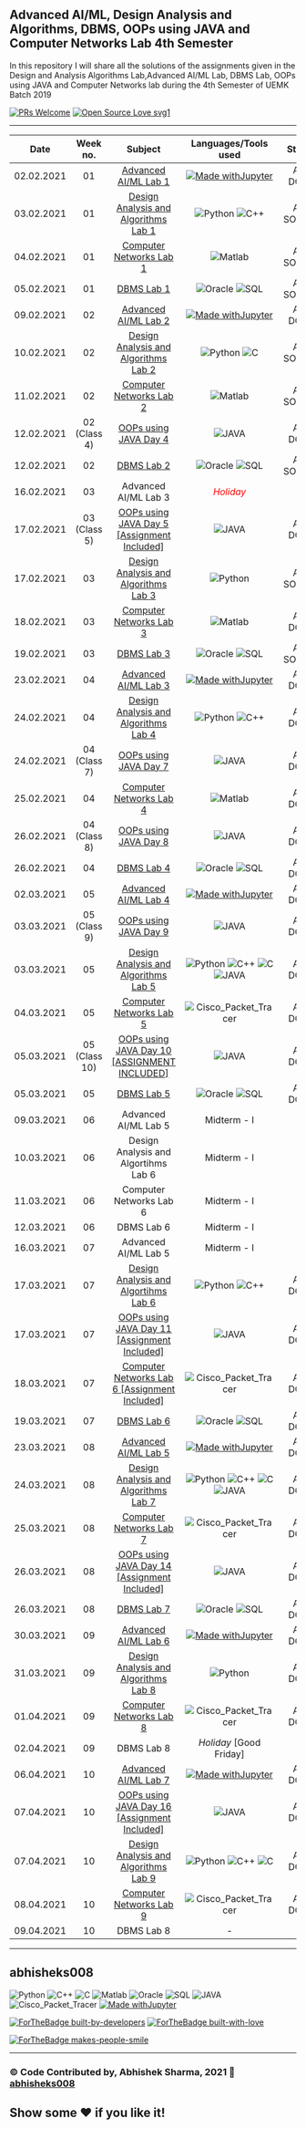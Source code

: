 ## Advanced AI/ML, Design Analysis and Algorithms, DBMS, OOPs using JAVA and Computer Networks Lab 4th Semester
In this repository I will share all the solutions of the assignments given in the Design and Analysis Algorithms Lab,Advanced AI/ML Lab, DBMS Lab, OOPs using JAVA and Computer Networks lab during the 4th Semester of UEMK Batch 2019

[![PRs Welcome](https://img.shields.io/badge/PRs-welcome-brightgreen.svg?style=flat-square)](http://makeapullrequest.com)
[![Open Source Love svg1](https://badges.frapsoft.com/os/v1/open-source.svg?v=103)](https://github.com/ellerbrock/open-source-badges/)

*****************************************************************************

|Date|Week no.|Subject|Languages/Tools used|Status|
|:---:|:---:|:---:|:---:|:---:|
|02.02.2021|01|<a href = "https://github.com/abhisheks008/Advanced-AIML-and-Design-Algorithm-Analysis-Lab-4th-semester/blob/main/Advanced%20AIML%20Lab/Advanced%20AI-ML%20Lab%201%2002.02.2021.ipynb">Advanced AI/ML Lab 1| [![Made withJupyter](https://img.shields.io/badge/Made%20with-Jupyter-orange?style=for-the-badge&logo=Jupyter)](https://jupyter.org/try) |ALL DONE|
|03.02.2021|01|<a href="https://github.com/abhisheks008/Design-and-Analysis-Algorithm-Lab-4th-Semester/tree/main/Week%201%20-%2003.02.2021">Design Analysis and Algorithms Lab 1</a>|<img alt="Python" src="https://img.shields.io/badge/python%20-%2314354C.svg?&style=for-the-badge&logo=python&logoColor=white"/> <img alt="C++" src="https://img.shields.io/badge/c++%20-%2300599C.svg?&style=for-the-badge&logo=c%2B%2B&ogoColor=white"/>|ALL SOLVED|
|04.02.2021|01|<a href = "https://github.com/abhisheks008/AIML-DAA-and-Computer-Networks-Labs-4th-semester/blob/main/Computer%20Networks%20Lab/Computer%20Networks%20Lab%201%2004_02_2021.m"> Computer Networks Lab 1</a>|<img alt="Matlab" src="https://img.shields.io/badge/Matlab-FA7343?&style=for-the-badge&logo=matlab&logoColor=white"/>|ALL SOLVED|
|05.02.2021|01|<a href = "https://github.com/abhisheks008/AIML-DAA-DBMS-and-Computer-Networks-Labs-4th-semester/blob/main/DBMS%20Lab/Lab%201%2005.02.2021.sql">DBMS Lab 1</a>|<img alt= "Oracle" src="https://img.shields.io/badge/Oracle-DC322F?style=for-the-badge&logo=oracle&logoColor=white"> <img alt = "SQL" src = "https://img.shields.io/badge/SQL-6713d4?style=for-the-badge&logo=sql&logoColor=white">|ALL SOLVED|
|09.02.2021|02|<a href = "https://github.com/abhisheks008/AIML-DAA-DBMS-and-Computer-Networks-Labs-4th-semester/blob/main/Advanced%20AIML%20Lab/Advanced%20AI-ML%20Lab%202%2009.02.2021.ipynb">Advanced AI/ML Lab 2</a>|[![Made withJupyter](https://img.shields.io/badge/Made%20with-Jupyter-orange?style=for-the-badge&logo=Jupyter)](https://jupyter.org/try)|ALL DONE|
|10.02.2021|02|<a href = "https://github.com/abhisheks008/AIML-DAA-DBMS-and-Computer-Networks-Labs-4th-semester/tree/main/Week%202%20-%2010.02.2021%20DAA%20Lab">Design Analysis and Algorithms Lab 2</a>|<img alt="Python" src="https://img.shields.io/badge/python%20-%2314354C.svg?&style=for-the-badge&logo=python&logoColor=white"/> <img alt = "C" src = "https://img.shields.io/badge/c-0000FF.svg?&style=for-the-badge&logo=c%2B%2B&ogoColor=white">|ALL SOLVED|
|11.02.2021|02|<a href = "https://github.com/abhisheks008/AIML-DAA-DBMS-and-Computer-Networks-Labs-4th-semester/blob/main/Computer%20Networks%20Lab/Computer%20Networks%20Lab%202%2011_02_2021.m">Computer Networks Lab 2</a>|<img alt="Matlab" src="https://img.shields.io/badge/Matlab-FA7343?&style=for-the-badge&logo=matlab&logoColor=white"/>|ALL SOLVED|
|12.02.2021|02 (Class 4)|<a href = "https://github.com/abhisheks008/AIML-DAA-DBMS-and-Computer-Networks-Labs-4th-semester/blob/main/OOPs%20using%20JAVA/Day%204.java">OOPs using JAVA Day 4</a>|<img alt = "JAVA" src = "https://img.shields.io/badge/JAVA-e700a5?style=for-the-badge&logo=java&logoColor=white">|ALL DONE|
|12.02.2021|02| <a href = "https://github.com/abhisheks008/AIML-DAA-DBMS-OOPs-and-Computer-Networks-Labs-4th-semester/blob/main/DBMS%20Lab/Lab%202%2012.02.2021.sql">DBMS Lab 2</a>|<img alt= "Oracle" src="https://img.shields.io/badge/Oracle-DC322F?style=for-the-badge&logo=oracle&logoColor=white"> <img alt = "SQL" src = "https://img.shields.io/badge/SQL-6713d4?style=for-the-badge&logo=sql&logoColor=white">|ALL SOLVED|
|16.02.2021|03|Advanced AI/ML Lab 3|<span style = "color:red;"> _Holiday_   |-|</span>
|17.02.2021|03 (Class 5)|<a href = "https://github.com/abhisheks008/AIML-DAA-DBMS-OOPs-and-Computer-Networks-Labs-4th-semester/tree/main/OOPs%20using%20JAVA/Day%205">OOPs using JAVA Day 5 [Assignment Included]</a>|<img alt = "JAVA" src = "https://img.shields.io/badge/JAVA-e700a5?style=for-the-badge&logo=java&logoColor=white">| ALL DONE|  
|17.02.2021|03|<a href = "https://github.com/abhisheks008/AIML-DAA-DBMS-OOPs-and-Computer-Networks-Labs-4th-semester/tree/main/Week%203%20-%2017.02.2021%20DAA%20Lab">Design Analysis and Algorithms Lab 3</a>|<img alt="Python" src="https://img.shields.io/badge/python%20-%2314354C.svg?&style=for-the-badge&logo=python&logoColor=white"/>|ALL SOLVED|
|18.02.2021|03|<a href = "https://github.com/abhisheks008/AIML-DAA-DBMS-OOPs-and-Computer-Networks-Labs-4th-semester/blob/main/Computer%20Networks%20Lab/Computer%20Networks%20Lab%203%2018_02_2021.m">Computer Networks Lab 3</a>|<img alt="Matlab" src="https://img.shields.io/badge/Matlab-FA7343?&style=for-the-badge&logo=matlab&logoColor=white"/>|ALL DONE|
|19.02.2021|03|<a href = "https://github.com/abhisheks008/AIML-DAA-DBMS-OOPs-and-Computer-Networks-Labs-4th-semester/blob/main/DBMS%20Lab/Lab%203%2019.02.2021.sql">DBMS Lab 3</a>|<img alt= "Oracle" src="https://img.shields.io/badge/Oracle-DC322F?style=for-the-badge&logo=oracle&logoColor=white"> <img alt = "SQL" src = "https://img.shields.io/badge/SQL-6713d4?style=for-the-badge&logo=sql&logoColor=white">|ALL SOLVED|
|23.02.2021|04|<a href = "https://github.com/abhisheks008/AIML-DAA-DBMS-OOPs-and-Computer-Networks-Labs-4th-semester/blob/main/Advanced%20AIML%20Lab/Advanced%20AI-ML%20Lab%203%2023.02.2021.ipynb"> Advanced AI/ML Lab 3</a>|[![Made withJupyter](https://img.shields.io/badge/Made%20with-Jupyter-orange?style=for-the-badge&logo=Jupyter)](https://jupyter.org/try)|ALL DONE|
|24.02.2021|04|<a href = "https://github.com/abhisheks008/AIML-DAA-DBMS-OOPs-and-Computer-Networks-Labs-4th-semester/tree/main/Week%204%20-%2024.02.2021%20DAA%20Lab">Design Analysis and Algorithms Lab 4</a>|<img alt="Python" src="https://img.shields.io/badge/python%20-%2314354C.svg?&style=for-the-badge&logo=python&logoColor=white"/> <img alt="C++" src="https://img.shields.io/badge/c++%20-%2300599C.svg?&style=for-the-badge&logo=c%2B%2B&ogoColor=white"/>|ALL DONE|
|24.02.2021|04 (Class 7)|<a href = "https://github.com/abhisheks008/AIML-DAA-DBMS-OOPs-and-Computer-Networks-Labs-4th-semester/tree/main/OOPs%20using%20JAVA/Day%207"> OOPs using JAVA Day 7|<img alt = "JAVA" src = "https://img.shields.io/badge/JAVA-e700a5?style=for-the-badge&logo=java&logoColor=white">| ALL DONE|
|25.02.2021|04|<a href = "https://github.com/abhisheks008/AIML-DAA-DBMS-OOPs-and-Computer-Networks-Labs-4th-semester/blob/main/Computer%20Networks%20Lab/Computer%20Networks%20Lab%204%2025_02_2021.m">Computer Networks Lab 4</a>|<img alt="Matlab" src="https://img.shields.io/badge/Matlab-FA7343?&style=for-the-badge&logo=matlab&logoColor=white"/>|ALL DONE|
|26.02.2021|04 (Class 8)| <a href = "https://github.com/abhisheks008/AIML-DAA-DBMS-OOPs-and-Computer-Networks-Labs-4th-semester/tree/main/OOPs%20using%20JAVA/Day%208"> OOPs using JAVA Day 8</a>|<img alt = "JAVA" src = "https://img.shields.io/badge/JAVA-e700a5?style=for-the-badge&logo=java&logoColor=white">| ALL DONE|
|26.02.2021|04| <a href = "https://github.com/abhisheks008/AIML-DAA-DBMS-OOPs-and-Computer-Networks-Labs-4th-semester/blob/main/DBMS%20Lab/Lab%204%2026.02.2021.sql">DBMS Lab 4</a>|<img alt= "Oracle" src="https://img.shields.io/badge/Oracle-DC322F?style=for-the-badge&logo=oracle&logoColor=white"> <img alt = "SQL" src = "https://img.shields.io/badge/SQL-6713d4?style=for-the-badge&logo=sql&logoColor=white">|ALL DONE|
|02.03.2021|05|<a href = "https://github.com/abhisheks008/AIML-DAA-DBMS-OOPs-and-Computer-Networks-Labs-4th-semester/blob/main/Advanced%20AIML%20Lab/Advanced%20AI-ML%20Lab%204%2002.03.2021.ipynb">Advanced AI/ML Lab 4|[![Made withJupyter](https://img.shields.io/badge/Made%20with-Jupyter-orange?style=for-the-badge&logo=Jupyter)](https://jupyter.org/try)|ALL DONE|
|03.03.2021|05 (Class 9)| <a href = "https://github.com/abhisheks008/AIML-DAA-DBMS-OOPs-and-Computer-Networks-Labs-4th-semester/tree/main/OOPs%20using%20JAVA/Day%209" >OOPs using JAVA Day 9</a>|<img alt = "JAVA" src = "https://img.shields.io/badge/JAVA-e700a5?style=for-the-badge&logo=java&logoColor=white">|ALL DONE|
|03.03.2021|05|<a href = "https://github.com/abhisheks008/AIML-DAA-DBMS-OOPs-and-Computer-Networks-Labs-4th-semester/tree/main/Week%205%20-%2003.03.2021%20DAA%20Lab" >Design Analysis and Algorithms Lab 5</a>|<img alt="Python" src="https://img.shields.io/badge/python%20-%2314354C.svg?&style=for-the-badge&logo=python&logoColor=white"/> <img alt="C++" src="https://img.shields.io/badge/c++%20-%2300599C.svg?&style=for-the-badge&logo=c%2B%2B&ogoColor=white"/> <img alt = "C" src = "https://img.shields.io/badge/c-0000FF.svg?&style=for-the-badge&logo=c%2B%2B&ogoColor=white"> <img alt = "JAVA" src = "https://img.shields.io/badge/JAVA-e700a5?style=for-the-badge&logo=java&logoColor=white">|ALL DONE|
|04.03.2021|05|<a href = "https://github.com/abhisheks008/AIML-DAA-DBMS-OOPs-and-Computer-Networks-Labs-4th-semester/blob/main/Computer%20Networks%20Lab/Computer%20Networks%20Lab%205%2004_03_2021.md">Computer Networks Lab 5</a>|<img alt = "Cisco_Packet_Tracer" src = "https://img.shields.io/badge/cisco_packet_tracer-148331.svg?&style=for-the-badge&logo=cisco%2B%2B&ogoColor=white">|ALL DONE|
|05.03.2021|05 (Class 10)|<a href = "https://github.com/abhisheks008/AIML-DAA-DBMS-OOPs-and-Computer-Networks-Labs-4th-semester/tree/main/OOPs%20using%20JAVA/Day%2010">OOPs using JAVA Day 10 [ASSIGNMENT INCLUDED]</a>|<img alt = "JAVA" src = "https://img.shields.io/badge/JAVA-e700a5?style=for-the-badge&logo=java&logoColor=white">|ALL DONE|
|05.03.2021|05|<a href = "https://github.com/abhisheks008/AIML-DAA-DBMS-OOPs-and-Computer-Networks-Labs-4th-semester/blob/main/DBMS%20Lab/Lab%205%2005.03.2021.sql">DBMS Lab 5</a>|<img alt= "Oracle" src="https://img.shields.io/badge/Oracle-DC322F?style=for-the-badge&logo=oracle&logoColor=white"> <img alt = "SQL" src = "https://img.shields.io/badge/SQL-6713d4?style=for-the-badge&logo=sql&logoColor=white">|ALL DONE|
|09.03.2021|06|Advanced AI/ML Lab 5|Midterm - I|-|
|10.03.2021|06| Design Analysis and Algortihms Lab 6| Midterm - I|-|
|11.03.2021|06|Computer Networks Lab 6|Midterm - I|-|
|12.03.2021|06|DBMS Lab 6|Midterm - I|-|
|16.03.2021|07|Advanced AI/ML Lab 5|Midterm - I|-|
|17.03.2021|07| <a href = "https://github.com/abhisheks008/AIML-DAA-DBMS-OOPs-and-Computer-Networks-Labs-4th-semester/tree/main/Week%206%20-%2017.03.2021%20DAA%20Lab">Design Analysis and Algortihms Lab 6</a>|<img alt="Python" src="https://img.shields.io/badge/python%20-%2314354C.svg?&style=for-the-badge&logo=python&logoColor=white"/> <img alt="C++" src="https://img.shields.io/badge/c++%20-%2300599C.svg?&style=for-the-badge&logo=c%2B%2B&ogoColor=white"/>|ALL DONE|
|17.03.2021|07|<a href = "https://github.com/abhisheks008/AIML-DAA-DBMS-OOPs-and-Computer-Networks-Labs-4th-semester/tree/main/OOPs%20using%20JAVA/Day%2011">OOPs using JAVA Day 11 [Assignment Included]</a>|<img alt = "JAVA" src = "https://img.shields.io/badge/JAVA-e700a5?style=for-the-badge&logo=java&logoColor=white">|ALL DONE|
|18.03.2021|07|<a href = "https://github.com/abhisheks008/AIML-DAA-DBMS-OOPs-and-Computer-Networks-Labs-4th-semester/blob/main/Computer%20Networks%20Lab/Computer%20Networks%20Lab%206%2018_03_2021.md">Computer Networks Lab 6 [Assignment Included]</a>|<img alt = "Cisco_Packet_Tracer" src = "https://img.shields.io/badge/cisco_packet_tracer-148331.svg?&style=for-the-badge&logo=cisco%2B%2B&ogoColor=white">|ALL DONE|
|19.03.2021|07|<a href = "https://github.com/abhisheks008/AIML-DAA-DBMS-OOPs-and-Computer-Networks-Labs-4th-semester/blob/main/DBMS%20Lab/Lab%206%2019.03.2021.sql">DBMS Lab 6</a>|<img alt= "Oracle" src="https://img.shields.io/badge/Oracle-DC322F?style=for-the-badge&logo=oracle&logoColor=white"> <img alt = "SQL" src = "https://img.shields.io/badge/SQL-6713d4?style=for-the-badge&logo=sql&logoColor=white">|ALL DONE|
|23.03.2021|08| <a href = "https://github.com/abhisheks008/AIML-DAA-DBMS-OOPs-and-Computer-Networks-Labs-4th-semester/blob/main/Advanced%20AIML%20Lab/Advanced%20AI-ML%20Lab%205%2023.03.2021.ipynb">Advanced AI/ML Lab 5</a>|[![Made withJupyter](https://img.shields.io/badge/Made%20with-Jupyter-orange?style=for-the-badge&logo=Jupyter)](https://jupyter.org/try)|ALL DONE|
|24.03.2021|08|<a href = "https://github.com/abhisheks008/AIML-DAA-DBMS-OOPs-and-Computer-Networks-Labs-4th-semester/tree/main/Week%207%20-%2024.03.2021%20DAA%20Lab">Design Analysis and Algorithms Lab 7</a>|<img alt="Python" src="https://img.shields.io/badge/python%20-%2314354C.svg?&style=for-the-badge&logo=python&logoColor=white"/> <img alt="C++" src="https://img.shields.io/badge/c++%20-%2300599C.svg?&style=for-the-badge&logo=c%2B%2B&ogoColor=white"/> <img alt = "C" src = "https://img.shields.io/badge/c-0000FF.svg?&style=for-the-badge&logo=c%2B%2B&ogoColor=white"> <img alt = "JAVA" src = "https://img.shields.io/badge/JAVA-e700a5?style=for-the-badge&logo=java&logoColor=white">|ALL DONE|
|25.03.2021|08|<a href = "https://github.com/abhisheks008/AIML-DAA-DBMS-OOPs-and-Computer-Networks-Labs-4th-semester/blob/main/Computer%20Networks%20Lab/Computer%20Networks%20Lab%207%2024_03_2021.md">Computer Networks Lab 7</a>|<img alt = "Cisco_Packet_Tracer" src = "https://img.shields.io/badge/cisco_packet_tracer-148331.svg?&style=for-the-badge&logo=cisco%2B%2B&ogoColor=white">|ALL DONE|
|26.03.2021|08|<a href = "https://github.com/abhisheks008/AIML-DAA-DBMS-OOPs-and-Computer-Networks-Labs-4th-semester/tree/main/OOPs%20using%20JAVA/Day%2014">OOPs using JAVA Day 14 [Assignment Included]</a>|<img alt = "JAVA" src = "https://img.shields.io/badge/JAVA-e700a5?style=for-the-badge&logo=java&logoColor=white">|ALL DONE|
|26.03.2021|08|<a href = "https://github.com/abhisheks008/AIML-DAA-DBMS-OOPs-and-Computer-Networks-Labs-4th-semester/blob/main/DBMS%20Lab/Lab%207%2026.03.2021.sql">DBMS Lab 7</a>|<img alt= "Oracle" src="https://img.shields.io/badge/Oracle-DC322F?style=for-the-badge&logo=oracle&logoColor=white"> <img alt = "SQL" src = "https://img.shields.io/badge/SQL-6713d4?style=for-the-badge&logo=sql&logoColor=white">|ALL DONE|
|30.03.2021|09|<a href = "https://github.com/abhisheks008/AIML-DAA-DBMS-OOPs-and-Computer-Networks-Labs-4th-semester/blob/main/Advanced%20AIML%20Lab/Advanced%20AI-ML%20Lab%206%2030.03.2021.ipynb">Advanced AI/ML Lab 6</a>|[![Made withJupyter](https://img.shields.io/badge/Made%20with-Jupyter-orange?style=for-the-badge&logo=Jupyter)](https://jupyter.org/try)|ALL DONE|
|31.03.2021|09|<a href = "https://github.com/abhisheks008/AIML-DAA-DBMS-OOPs-and-Computer-Networks-Labs-4th-semester/tree/main/Week%208%20-%2031.03.2021%20DAA%20Lab">Design Analysis and Algorithms Lab 8</a>|<img alt="Python" src="https://img.shields.io/badge/python%20-%2314354C.svg?&style=for-the-badge&logo=python&logoColor=white"/>|ALL DONE|
|01.04.2021|09|<a href = "https://github.com/abhisheks008/AIML-DAA-DBMS-OOPs-and-Computer-Networks-Labs-4th-semester/blob/main/Computer%20Networks%20Lab/Computer%20Networks%20Lab%208%2001_04_2021.pdf">Computer Networks Lab 8</a>|<img alt = "Cisco_Packet_Tracer" src = "https://img.shields.io/badge/cisco_packet_tracer-148331.svg?&style=for-the-badge&logo=cisco%2B%2B&ogoColor=white">|ALL DONE|
|02.04.2021|09|DBMS Lab 8| *Holiday* [Good Friday]|-|
|06.04.2021|10|<a href = "https://github.com/abhisheks008/AIML-DAA-DBMS-OOPs-and-Computer-Networks-Labs-4th-semester/blob/main/Advanced%20AIML%20Lab/Advanced%20AI-ML%20Lab%207%2006.04.2021.ipynb">Advanced AI/ML Lab 7</a>|[![Made withJupyter](https://img.shields.io/badge/Made%20with-Jupyter-orange?style=for-the-badge&logo=Jupyter)](https://jupyter.org/try)|ALL DONE|
|07.04.2021|10|<a href = "https://github.com/abhisheks008/AIML-DAA-DBMS-OOPs-and-Computer-Networks-Labs-4th-semester/tree/main/OOPs%20using%20JAVA/Day%2016">OOPs using JAVA Day 16 [Assignment Included]</a>|<img alt = "JAVA" src = "https://img.shields.io/badge/JAVA-e700a5?style=for-the-badge&logo=java&logoColor=white">|ALL DONE|
|07.04.2021|10|<a href = "https://github.com/abhisheks008/AIML-DAA-DBMS-OOPs-and-Computer-Networks-Labs-4th-semester/tree/main/Week%209%20-%2007.04.2021%20DAA%20Lab">Design Analysis and Algorithms Lab 9</a>|<img alt="Python" src="https://img.shields.io/badge/python%20-%2314354C.svg?&style=for-the-badge&logo=python&logoColor=white"/> <img alt="C++" src="https://img.shields.io/badge/c++%20-%2300599C.svg?&style=for-the-badge&logo=c%2B%2B&ogoColor=white"/>  <img alt = "C" src = "https://img.shields.io/badge/c-0000FF.svg?&style=for-the-badge&logo=c%2B%2B&ogoColor=white">|ALL DONE|
|08.04.2021|10|<a href = "https://github.com/abhisheks008/AIML-DAA-DBMS-OOPs-and-Computer-Networks-Labs-4th-semester/blob/main/Computer%20Networks%20Lab/Computer%20Networks%20Lab%209%2008_04_2021.pdf">Computer Networks Lab 9</a>|<img alt = "Cisco_Packet_Tracer" src = "https://img.shields.io/badge/cisco_packet_tracer-148331.svg?&style=for-the-badge&logo=cisco%2B%2B&ogoColor=white">|ALL DONE|
|09.04.2021|10|DBMS Lab 8|-|-|


******************************************************************

## abhisheks008

<img alt="Python" src="https://img.shields.io/badge/python%20-%2314354C.svg?&style=for-the-badge&logo=python&logoColor=white"/> <img alt="C++" src="https://img.shields.io/badge/c++%20-%2300599C.svg?&style=for-the-badge&logo=c%2B%2B&ogoColor=white"/>  <img alt = "C" src = "https://img.shields.io/badge/c-0000FF.svg?&style=for-the-badge&logo=c%2B%2B&ogoColor=white">  <img alt="Matlab" src="https://img.shields.io/badge/Matlab-FA7343?&style=for-the-badge&logo=matlab&logoColor=white"/> <img alt= "Oracle" src="https://img.shields.io/badge/Oracle-DC322F?style=for-the-badge&logo=oracle&logoColor=white"> <img alt = "SQL" src = "https://img.shields.io/badge/SQL-6713d4?style=for-the-badge&logo=sql&logoColor=white">  <img alt = "JAVA" src = "https://img.shields.io/badge/JAVA-e700a5?style=for-the-badge&logo=java&logoColor=white">  <img alt = "Cisco_Packet_Tracer" src = "https://img.shields.io/badge/cisco_packet_tracer-148331.svg?&style=for-the-badge&logo=cisco%2B%2B&ogoColor=white">   [![Made withJupyter](https://img.shields.io/badge/Made%20with-Jupyter-orange?style=for-the-badge&logo=Jupyter)](https://jupyter.org/try)


[![ForTheBadge built-by-developers](http://ForTheBadge.com/images/badges/built-by-developers.svg)](https://GitHub.com/Naereen/)
[![ForTheBadge built-with-love](http://ForTheBadge.com/images/badges/built-with-love.svg)](https://GitHub.com/Naereen/)

[![ForTheBadge makes-people-smile](http://ForTheBadge.com/images/badges/makes-people-smile.svg)](http://ForTheBadge.com)

*********************************************************************

### ©️ Code Contributed by, Abhishek Sharma, 2021 :link: <a href = "https://github.com/abhisheks008"> abhisheks008 </a>
## Show some :heart: if you like it!
